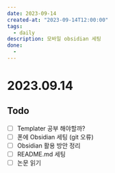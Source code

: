 ```yaml
---
date: 2023-09-14
created-at: "2023-09-14T12:00:00"
tags:
  - daily
description: 모바일 obsidian 세팅
done:
  - 
---
```

# 2023.09.14
## Todo
- [ ] Templater 공부 해야할까?
- [ ] 폰에 Obsidian 세팅 (git 오류)
- [ ] Obsidian 활용 방안 정리
- [ ] README.md 세팅
- [ ] 논문 읽기